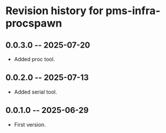 # Revision history for pms-infra-procspawn

## 0.0.3.0 -- 2025-07-20

* Added proc tool.

## 0.0.2.0 -- 2025-07-13

* Added serial tool.

## 0.0.1.0 -- 2025-06-29

* First version.
